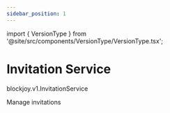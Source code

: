 ```yaml
---
sidebar_position: 1
---
```


import { VersionType } from '@site/src/components/VersionType/VersionType.tsx';

# Invitation Service

<VersionType>blockjoy.v1.InvitationService </VersionType>

Manage invitations
